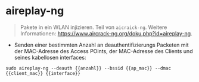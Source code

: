 # aireplay-ng

> Pakete in ein WLAN injizieren.
> Teil von `aicraick-ng`.
> Weitere Informationen: <https://www.aircrack-ng.org/doku.php?id=aireplay-ng>.

- Senden einer bestimmten Anzahl an deauthentifizierungs Packeten mit der MAC-Adresse des Access POints, der MAC-Adresse des Clients und seines kabellosen interfaces:

`sudo aireplay-ng --deauth {{anzahl}} --bssid {{ap_mac}} --dmac {{client_mac}} {{interface}}`
